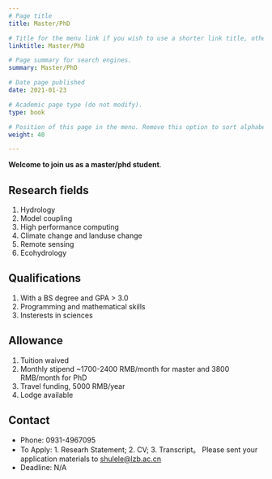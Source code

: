```yaml
---
# Page title
title: Master/PhD

# Title for the menu link if you wish to use a shorter link title, otherwise remove this option.
linktitle: Master/PhD

# Page summary for search engines.
summary: Master/PhD

# Date page published
date: 2021-01-23

# Academic page type (do not modify).
type: book

# Position of this page in the menu. Remove this option to sort alphabetically.
weight: 40

---
```


**Welcome to join us as a master/phd student**.

## Research fields
1. Hydrology
1. Model coupling
1. High performance computing
1. Climate change and landuse change
1. Remote sensing
1. Ecohydrology

## Qualifications
1. With a BS degree and GPA > 3.0
1. Programming and mathematical skills
1. Insterests in sciences

## Allowance
1. Tuition waived
2. Monthly stipend ~1700-2400 RMB/month for master and 3800 RMB/month for PhD
3. Travel funding, 5000 RMB/year
4. Lodge available

## Contact
- Phone: 0931-4967095
- To Apply: 1. Researh Statement; 2. CV; 3. Transcript。 Please sent your application materials to [shulele@lzb.ac.cn](mailto:shulele@lzb.ac.cn)  
- Deadline: N/A
